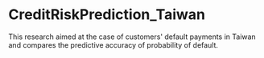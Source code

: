 # CreditRiskPrediction_Taiwan
This research aimed at the case of customers' default payments in Taiwan and compares the predictive accuracy of probability of default. 
